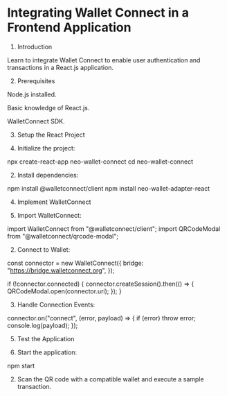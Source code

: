 # Integrating Wallet Connect in a Frontend Application

1. Introduction

Learn to integrate Wallet Connect to enable user authentication and transactions in a React.js application.

2. Prerequisites

Node.js installed.

Basic knowledge of React.js.

WalletConnect SDK.


3. Setup the React Project

1. Initialize the project:

npx create-react-app neo-wallet-connect
cd neo-wallet-connect


2. Install dependencies:

npm install @walletconnect/client
npm install neo-wallet-adapter-react



4. Implement WalletConnect

1. Import WalletConnect:

import WalletConnect from "@walletconnect/client";
import QRCodeModal from "@walletconnect/qrcode-modal";


2. Connect to Wallet:

const connector = new WalletConnect({
    bridge: "https://bridge.walletconnect.org",
});

if (!connector.connected) {
    connector.createSession().then(() => {
        QRCodeModal.open(connector.uri);
    });
}


3. Handle Connection Events:

connector.on("connect", (error, payload) => {
    if (error) throw error;
    console.log(payload);
});



5. Test the Application

1. Start the application:

npm start


2. Scan the QR code with a compatible wallet and execute a sample transaction.

